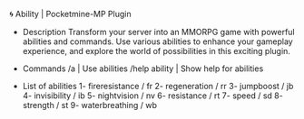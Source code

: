 🌀 Ability | Pocketmine-MP Plugin

- Description
Transform your server into an MMORPG game with powerful abilities and commands.
Use various abilities to enhance your gameplay experience, and explore the world of possibilities in this exciting plugin.

- Commands
/a <ability> | Use abilities
/help ability | Show help for abilities

- List of abilities
1- fireresistance / fr
2- regeneration / rr
3- jumpboost / jb
4- invisibility / ib
5- nightvision / nv
6- resistance / rt
7- speed / sd
8- strength / st
9- waterbreathing / wb
